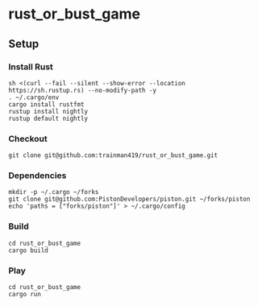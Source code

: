 # rust_or_bust_game

## Setup

### Install Rust

```
sh <(curl --fail --silent --show-error --location https://sh.rustup.rs) --no-modify-path -y
. ~/.cargo/env
cargo install rustfmt
rustup install nightly
rustup default nightly
```

### Checkout

```
git clone git@github.com:trainman419/rust_or_bust_game.git
```

### Dependencies

```
mkdir -p ~/.cargo ~/forks
git clone git@github.com:PistonDevelopers/piston.git ~/forks/piston
echo 'paths = ["forks/piston"]' > ~/.cargo/config
```

### Build

```
cd rust_or_bust_game
cargo build
```

### Play

```
cd rust_or_bust_game
cargo run
```
